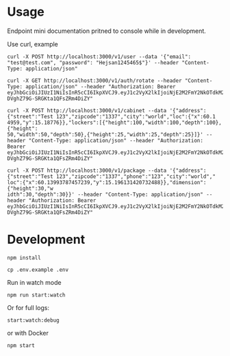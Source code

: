 # Usage

Endpoint mini documentation pritned to console while in development.

Use curl, example

```
curl -X POST http://localhost:3000/v1/user --data '{"email": "test@test.com", "password": "Hejsan1245465$"}' --header "Content-Type: application/json"
```

```
curl -X GET http://localhost:3000/v1/auth/rotate --header "Content-Type: application/json" --header "Authorization: Bearer eyJhbGciOiJIUzI1NiIsInR5cCI6IkpXVCJ9.eyJ1c2VyX2lkIjoiNjE2M2FmY2NkOTdkM2ViOWViMjQ5YmMwIiwiaWF0IjoxNjMzOTI2NTQwLCJleHAiOjE2MzM5MzM3NDB9.rdiTbyztBdnxz3D-DVghZ79G-SRGKta1QFsZRm4DiZY"
```

```
curl -X POST http://localhost:3000/v1/cabinet --data '{"address":{"street":"Test 123","zipcode":"1337","city":"world","loc":{"x":60.1
4959,"y":15.18776}},"lockers":[{"height":100,"width":100,"depth":100},{"height":
50,"width":50,"depth":50},{"height":25,"width":25,"depth":25}]}' --header "Content-Type: application/json" --header "Authorization: Bearer eyJhbGciOiJIUzI1NiIsInR5cCI6IkpXVCJ9.eyJ1c2VyX2lkIjoiNjE2M2FmY2NkOTdkM2ViOWViMjQ5YmMwIiwiaWF0IjoxNjMzOTI2NTQwLCJleHAiOjE2MzM5MzM3NDB9.rdiTbyztBdnxz3D-DVghZ79G-SRGKta1QFsZRm4DiZY"
```

```
curl -X POST http://localhost:3000/v1/package --data '{"address":{"street":"Test 123","zipcode":"1337","phone":"123","city":"world","
loc":{"x":60.13993787457239,"y":15.196131420732488}},"dimension":{"height":30,"w
idth":30,"depth":30}}' --header "Content-Type: application/json" --header "Authorization: Bearer eyJhbGciOiJIUzI1NiIsInR5cCI6IkpXVCJ9.eyJ1c2VyX2lkIjoiNjE2M2FmY2NkOTdkM2ViOWViMjQ5YmMwIiwiaWF0IjoxNjMzOTI2NTQwLCJleHAiOjE2MzM5MzM3NDB9.rdiTbyztBdnxz3D-DVghZ79G-SRGKta1QFsZRm4DiZY"
```

# Development

`npm install`

`cp .env.example .env`

Run in watch mode

`npm run start:watch`

Or for full logs:

`start:watch:debug`

or with Docker

`npm start`
